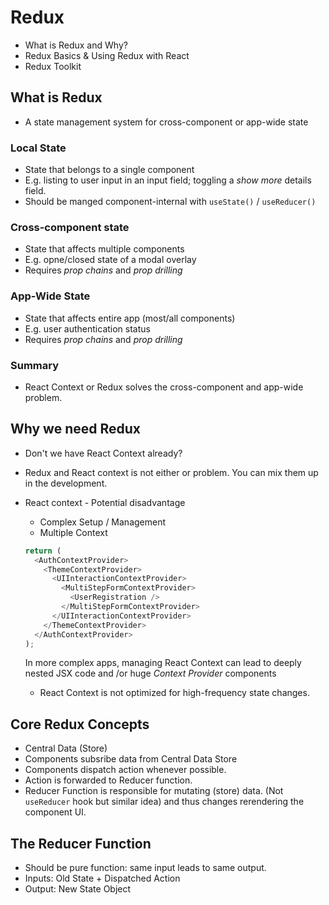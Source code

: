 # Redux

- What is Redux and Why?
- Redux Basics & Using Redux with React
- Redux Toolkit

## What is Redux

- A state management system for cross-component or app-wide state

### Local State

- State that belongs to a single component
- E.g. listing to user input in an input field; toggling a _show more_ details field.
- Should be manged component-internal with `useState()` / `useReducer()`

### Cross-component state

- State that affects multiple components
- E.g. opne/closed state of a modal overlay
- Requires _prop chains_ and _prop drilling_

### App-Wide State

- State that affects entire app (most/all components)
- E.g. user authentication status
- Requires _prop chains_ and _prop drilling_

### Summary

- React Context or Redux solves the cross-component and app-wide problem.

## Why we need Redux

- Don't we have React Context already?
- Redux and React context is not either or problem. You can mix them up in the development.
- React context - Potential disadvantage

  - Complex Setup / Management
  - Multiple Context

  ```js
  return (
    <AuthContextProvider>
      <ThemeContextProvider>
        <UIInteractionContextProvider>
          <MultiStepFormContextProvider>
            <UserRegistration />
          </MultiStepFormContextProvider>
        </UIInteractionContextProvider>
      </ThemeContextProvider>
    </AuthContextProvider>
  );
  ```

  In more complex apps, managing React Context can lead to deeply nested JSX code and /or huge _Context Provider_ components

  - React Context is not optimized for high-frequency state changes.

## Core Redux Concepts

- Central Data (Store)
- Components subsribe data from Central Data Store
- Components dispatch action whenever possible.
- Action is forwarded to Reducer function.
- Reducer Function is responsible for mutating (store) data. (Not `useReducer` hook but similar idea) and thus changes rerendering the component UI.

## The Reducer Function

- Should be pure function: same input leads to same output.
- Inputs: Old State + Dispatched Action
- Output: New State Object
